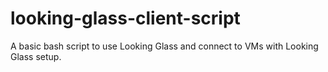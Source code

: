# looking-glass-client-script
A basic bash script to use Looking Glass and connect to VMs with Looking Glass setup.
